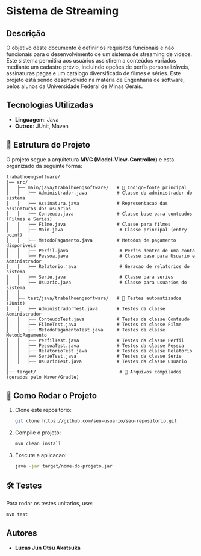 # Sistema de Streaming

## Descrição

O objetivo deste documento é definir os requisitos funcionais e não funcionais para o
desenvolvimento de um sistema de streaming de vídeos. Este sistema permitirá aos
usuários assistirem a conteúdos variados mediante um cadastro prévio, incluindo opções de
perfis personalizáveis, assinaturas pagas e um catálogo diversificado de filmes e séries.
Este projeto está sendo desenvolvido na matéria de Engenharia de software, pelos alunos
da Universidade Federal de Minas Gerais.

## Tecnologias Utilizadas

- **Linguagem**: Java
- **Outros**: JUnit, Maven

## 📂 Estrutura do Projeto

O projeto segue a arquitetura **MVC (Model-View-Controller)** e esta organizado da seguinte forma:

```
trabalhoengsoftware/
│── src/
│   ├── main/java/trabalhoengsoftware/   # 📌 Codigo-fonte principal
│   │   ├── Administrador.java           # Classe do administrador do sistema
│   │   ├── Assinatura.java              # Representacao das assinaturas dos usuarios
│   │   ├── Conteudo.java                # Classe base para conteudos (Filmes e Series)
│   │   ├── Filme.java                   # Classe para filmes
│   │   ├── Main.java                     # Classe principal (entry point)
│   │   ├── MetodoPagamento.java         # Metodos de pagamento disponiveis
│   │   ├── Perfil.java                   # Perfis dentro de uma conta
│   │   ├── Pessoa.java                   # Classe base para Usuario e Administrador
│   │   ├── Relatorio.java                # Geracao de relatorios do sistema
│   │   ├── Serie.java                    # Classe para series
│   │   ├── Usuario.java                  # Classe para usuarios do sistema
│   │
│   ├── test/java/trabalhoengsoftware/   # 📌 Testes automatizados (JUnit)
│   │   ├── AdministradorTest.java       # Testes da classe Administrador
│   │   ├── ConteudoTest.java            # Testes da classe Conteudo
│   │   ├── FilmeTest.java               # Testes da classe Filme
│   │   ├── MetodoPagamentoTest.java     # Testes da classe MetodoPagamento
│   │   ├── PerfilTest.java              # Testes da classe Perfil
│   │   ├── PessoaTest.java              # Testes da classe Pessoa
│   │   ├── RelatorioTest.java           # Testes da classe Relatorio
│   │   ├── SerieTest.java               # Testes da classe Serie
│   │   ├── UsuarioTest.java             # Testes da classe Usuario
│
│── target/                               # 📌 Arquivos compilados (gerados pelo Maven/Gradle)
```

## 📌 **Como Rodar o Projeto**

1. Clone este repositorio:
   ```bash
   git clone https://github.com/seu-usuario/seu-repositorio.git
   ```
2. Compile o projeto:
   ```bash
   mvn clean install 
   ```
   
3. Execute a aplicacao:
   ```bash
   java -jar target/nome-do-projeto.jar
   ```

## 🛠 **Testes**

Para rodar os testes unitarios, use:

```bash
mvn test  
```




## Autores

- **Lucas Jun Otsu Akatsuka**
